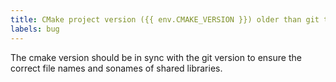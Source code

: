 ```yaml
---
title: CMake project version ({{ env.CMAKE_VERSION }}) older than git tag ({{ env.GIT_VERSION }})
labels: bug
---
```

The cmake version should be in sync with the git version to ensure the correct file names and sonames of shared libraries.
